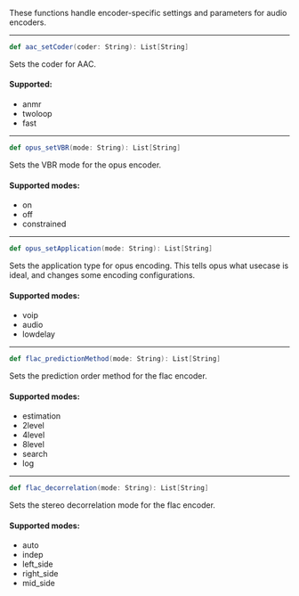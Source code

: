 These functions handle encoder-specific settings and parameters for audio encoders.

---

```scala
def aac_setCoder(coder: String): List[String]
```
Sets the coder for AAC.

#### Supported:
* anmr
* twoloop
* fast

---

```scala
def opus_setVBR(mode: String): List[String]
```
Sets the VBR mode for the opus encoder.

#### Supported modes:
* on
* off
* constrained

---

```scala
def opus_setApplication(mode: String): List[String]
```
Sets the application type for opus encoding. This tells opus what usecase is ideal, and changes some encoding configurations.

#### Supported modes:
* voip
* audio
* lowdelay

---

```scala
def flac_predictionMethod(mode: String): List[String]
```

Sets the prediction order method for the flac encoder.

#### Supported modes:
* estimation
* 2level
* 4level
* 8level
* search
* log

---

```scala
def flac_decorrelation(mode: String): List[String]
```

Sets the stereo decorrelation mode for the flac encoder.

#### Supported modes:
* auto
* indep
* left_side
* right_side
* mid_side
